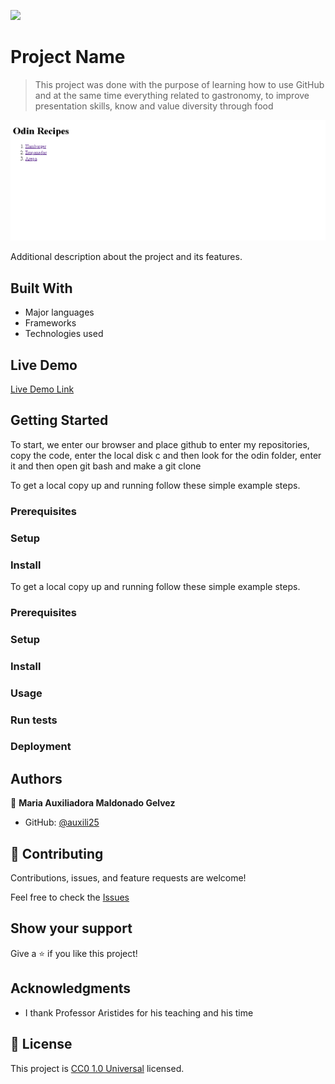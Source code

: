 ![](https://img.shields.io/badge/Uneweb-blue)

# Project Name

> This project was done with the purpose of learning how to use GitHub and at the same time everything related to gastronomy, to improve presentation skills, know and value diversity through food

![screenshot](./app_screenshot.png)

Additional description about the project and its features.

## Built With

- Major languages
- Frameworks
- Technologies used

## Live Demo

[Live Demo Link](https://auxili25.github.io/odin-recipes/)


## Getting Started

To start, we enter our browser and place github to enter my repositories, copy the code, enter the local disk c and then look for the odin folder, enter it and then open git bash and make a git clone


To get a local copy up and running follow these simple example steps.

### Prerequisites

### Setup

### Install


To get a local copy up and running follow these simple example steps.

### Prerequisites

### Setup

### Install

### Usage

### Run tests

### Deployment



## Authors

👤 **Maria Auxiliadora Maldonado Gelvez**

- GitHub: [@auxili25](https://github.com/auxili25)


## 🤝 Contributing

Contributions, issues, and feature requests are welcome!

Feel free to check the [Issues](https://github.com/auxili25/odin-recipes/issues)

## Show your support

Give a ⭐️ if you like this project!

## Acknowledgments

- I thank Professor Aristides for his teaching and his time

## 📝 License

This project is [CC0 1.0 Universal](LICENSE) licensed.
